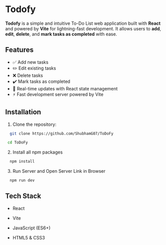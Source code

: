 
# Todofy 

**Todofy** is a simple and intuitive To-Do List web application built with **React** and powered by **Vite** for lightning-fast development. It allows users to **add**, **edit**, **delete**, and **mark tasks as completed** with ease.

## Features

- ✅ Add new tasks
- ✏️ Edit existing tasks
- ❌ Delete tasks
- ✔️ Mark tasks as completed
- 💾 Real-time updates with React state management
- ⚡ Fast development server powered by Vite
## Installation



1. Clone the repository:

```bash
  git clone https://github.com/ShubhamG07/ToDoFy
```

```bash
 cd ToDoFy
```


2. Install all npm packages 

```bash
  npm install
```

3. Run Server and Open Server Link in Browser

```bash
  npm run dev
```  
## Tech Stack

- React

- Vite

- JavaScript (ES6+)

- HTML5 & CSS3
